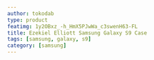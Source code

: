```yaml
---
author: tokodab
type: product
featimg: 1y2OBxz_-h_HmX5PJwWa_c3swenH63-FL
title: Ezekiel Elliott Samsung Galaxy S9 Case
tags: [samsung, galaxy, s9]
category: [samsung]
---
```

